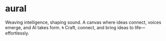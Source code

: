 # aural
Weaving intelligence, shaping sound. A canvas where ideas connect, voices emerge, and AI takes form. 🌀 Craft, connect, and bring ideas to life—effortlessly.
